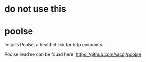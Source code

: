 
# do not use this

# poolse

Installs Poolse, a healthcheck for http endpoints.

Poolse readme can be found here: https://github.com/vacoj/poolse
